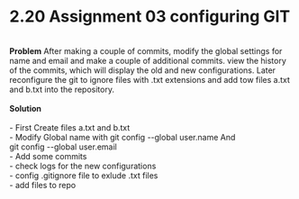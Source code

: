 # 2.20 Assignment 03 configuring GIT

<br>
<strong>Problem</strong>
After making a couple of commits, modify the global settings for name and email and make a couple of additional commits.
view the history of the commits, which will display the old and new configurations.
Later reconfigure the git to ignore files with .txt extensions and add tow files a.txt and b.txt into the repository.
<br><br>
<strong>Solution</strong><br><br>
 - First Create files a.txt and b.txt<br>
 - Modify Global name with git config --global user.name <username> And <br>
   git config --global user.email <email><br>
 - Add some commits<br>
 - check logs for the new configurations<br>
 - config .gitignore file to exlude .txt files<br>
 - add files to repo
